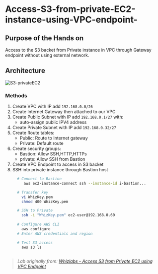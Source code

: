 # Access-S3-from-private-EC2-instance-using-VPC-endpoint-
## Purpose of the Hands on
Access to the S3 backet from Private instance in VPC through Gateway endpoint without using external network.
## Architecture

![S3-privateEC2](https://github.com/user-attachments/assets/25aa1e3a-08bb-4e87-b80e-343824af130f)



### Methods

1. Create VPC with IP add `192.168.0.0/26`
2. Create Internet Gateway then attached to our VPC
3. Create Public Subnet with IP add `192.168.0.1/27` with:
   - auto-assign public IPV4 address
4. Create Private Subnet with IP add `192.168.0.32/27` 
5. Create Route tables:
   - Public:  Route to Internet gateway
   - Private: Default route
6. Create security groups:
   - Bastion: Allow SSH,HTTP,HTTPs
   - private: Allow SSH from Bastion 
7. Create VPC Endpoint to access in S3 backet 
8. SSH into private instance through Bastion host
   ```bash
     # Connect to Bastion
        aws ec2-instance-connect ssh --instance-id i-bastion...
   
     # Transfer key
       vi WhizKey.pem
       chmod 400 WhizKey.pem
   
     # SSH to Private
       ssh -i "WhizKey.pem" ec2-user@192.168.0.60
    
     # Configure AWS CLI
       aws configure
     # Enter AWS credentials and region

     # Test S3 access
       aws s3 ls
    

> *Lab originally from: [Whizlabs - Access S3 from Private EC2 using VPC Endpoint](https://www.whizlabs.com/learn/course/aws-solutions-architect-associate/153/lab)*
